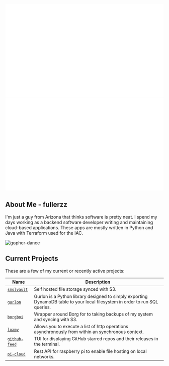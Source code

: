 ![](https://raw.githubusercontent.com/fullerzz/github-stats-transparent/output/generated/overview.svg)
![](https://raw.githubusercontent.com/fullerzz/github-stats-transparent/output/generated/languages.svg)

## About Me - fullerzz

I'm just a guy from Arizona that thinks software is pretty neat. I spend my days working as a backend software developer writing and maintaining cloud-based applications.
These apps are mostly written in Python and Java with Terraform used for the IAC.

![gopher-dance](https://github.com/fullerzz/fullerzz/assets/26610175/b1924834-7919-4280-a03f-c261e2cb5165)

## Current Projects

These are a few of my current or recently active projects:

|Name|Description|
|----|-----------|
|[`smolvault`](https://github.com/fullerzz/smolvault)| Self hosted file storage synced with S3.|
|[`gurlon`](https://github.com/fullerzz/gurlon)| Gurlon is a Python library designed to simply exporting DynamoDB table to your local filesystem in order to run SQL queries.|
|[`borgboi`](https://github.com/fullerzz/borgboi)| Wrapper around Borg for to taking backups of my system and syncing with S3. |
|[`loamy`](https://github.com/fullerzz/loamy)| Allows you to execute a list of http operations asynchronously from within an synchronous context.|
|[`github-feed`](https://github.com/fullerzz/github-feed)| TUI for displaying GitHub starred repos and their releases in the terminal.|
|[`pi-cloud`](https://github.com/fullerzz/pi-cloud)| Rest API for raspberry pi to enable file hosting on local networks. |
